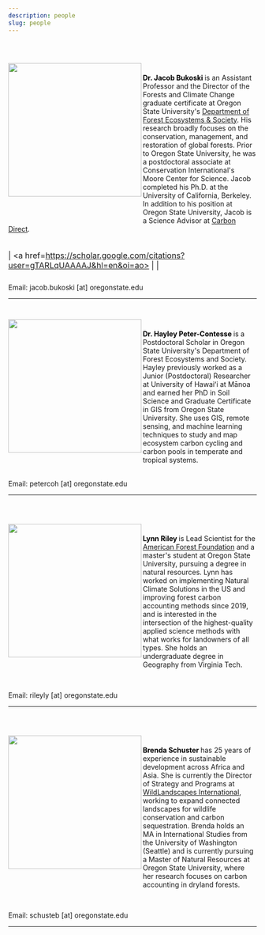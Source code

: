 ```yaml
---
description: people
slug: people
---
```


<meta name="viewport" content="width=device-width, initial-scale=1">
<link rel="stylesheet" href="./academicons-1.8.0/css/academicons.css"/>
<link rel="stylesheet" href="./fontawesome-free-5.11.2-web/css/all.css"/>
<link rel="stylesheet" href="https://cdnjs.cloudflare.com/ajax/libs/font-awesome/4.3.0/css/font-awesome.css">

</br>
</br>

<div>
  <img class="headshot" src="./headshotNew.png" width="270" align="left" style = "padding-bottom:10%; padding-top:2%">
</div>

</br>

<strong style="color:#000000;"> Dr. Jacob Bukoski </strong> is an Assistant Professor and the Director of the Forests and Climate Change graduate certificate at Oregon State University's [Department of Forest Ecosystems & Society](https://directory.forestry.oregonstate.edu/people/bukoski-jacob). His research broadly focuses on the conservation, management, and restoration of global forests. Prior to Oregon State University, he was a postdoctoral associate at Conservation International's Moore Center for Science. Jacob completed his Ph.D. at the University of California, Berkeley. In addition to his position at Oregon State University, Jacob is a Science Advisor at [Carbon Direct](https://www.carbon-direct.com/people/dr-jacob-bukoski).

<div style="font-size: 115%; padding-top:1%; padding-bottom:2%" align="left">

  <a href=https://github.com/jbukoski><i class="fab fa-github fa-lg fa-fw" style="color:#DC4405;"></i></a> | 
  <a href=https://scholar.google.com/citations?user=gTARLqUAAAAJ&hl=en&oi=ao><i class="ai ai-google-scholar-square fa-lg fa-fw" style="color:#DC4405;"></i></a> |
  <a href=https://www.researchgate.net/profile/Jacob_Bukoski><i class="ai ai-researchgate" style="color:#DC4405;"></i></a> | 
  <a href=https://www.linkedin.com/in/jacob-bukoski-66728535/><i class="fab fa-linkedin" style="color:#DC4405;"></i></a>

</div>

<div> Email: jacob.bukoski [at] oregonstate.edu </div>

---

</br>

<div>
  <img class="headshot" src="./hayley.jpg" width="270" align="left" style = "padding-bottom:10%; padding-top:2%">
</div>

</br>

<strong style="color:#000000;"> Dr. Hayley Peter-Contesse </strong> is a Postdoctoral Scholar in Oregon State University's Department of Forest Ecosystems and Society. Hayley previously worked as a Junior (Postdoctoral) Researcher at University of Hawaiʻi at Mānoa and earned her PhD in Soil Science and Graduate Certificate in GIS from Oregon State University. She uses GIS, remote sensing, and machine learning techniques to study and map ecosystem carbon cycling and carbon pools in temperate and tropical systems.

</br>

<div> Email: petercoh [at] oregonstate.edu </div>

---
</br>
</br>

<div>
  <img class="headshot" src="./lynn.jpg" width="270" align="left" style = "padding-bottom:10%; padding-top:2%">
</div>

</br>

<strong style="color:#000000;"> Lynn Riley </strong> is Lead Scientist for the [American Forest Foundation](https://www.forestfoundation.org/) and a master's student at Oregon State University, pursuing a degree in natural resources. Lynn has worked on implementing Natural Climate Solutions in the US and improving forest carbon accounting methods since 2019, and is interested in the intersection of the highest-quality applied science methods with what works for landowners of all types. She holds an undergraduate degree in Geography from Virginia Tech. 

<div style="font-size: 115%; padding-top:1%; padding-bottom:2%" align="left">

  <a href=https://www.linkedin.com/in/lynn-riley-b1071667/><i class="fab fa-linkedin" style="color:#DC4405;"></i></a>

</div>

<div> Email: rileyly [at] oregonstate.edu </div>

---
</br>
</br>

<div>
  <img class="headshot" src="./brenda.jpg" width="270" align="left" style = "padding-bottom:10%; padding-top:2%">
</div>

</br>

<strong style="color:#000000;"> Brenda Schuster </strong>  has 25 years of experience in sustainable development across Africa and Asia. She is currently the Director of Strategy and Programs at [WildLandscapes International](https://wildlandscapes.org/), working to expand connected landscapes for wildlife conservation and carbon sequestration. Brenda holds an MA in International Studies from the University of Washington (Seattle) and is currently pursuing a Master of Natural Resources at Oregon State University, where her research focuses on carbon accounting in dryland forests.

<div style="font-size: 115%; padding-top:1%; padding-bottom:2%" align="left">

  <a href=https://linkedin.com/in/brenda-s-62340b25b><i class="fab fa-linkedin" style="color:#DC4405;"></i></a>

</div>

<div> Email: schusteb [at] oregonstate.edu </div>

---


